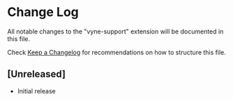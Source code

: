 # Change Log

All notable changes to the "vyne-support" extension will be documented in this file.

Check [Keep a Changelog](http://keepachangelog.com/) for recommendations on how to structure this file.

## [Unreleased]

- Initial release